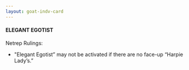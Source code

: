 ```yaml
---
layout: goat-indv-card
---
```


#### ELEGANT EGOTIST

Netrep Rulings:

*   "Elegant Egotist” may not be activated if there are no face-up “Harpie Lady’s.”
